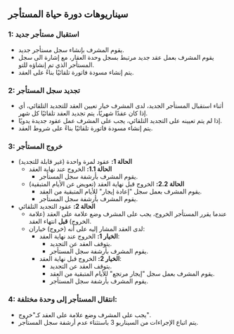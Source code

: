## سيناريوهات دورة حياة المستأجر

### 1: استقبال مستأجر جديد

- يقوم المشرف بإنشاء سجل مستأجر جديد.
- يقوم المشرف بعمل عقد جديد مرتبط بسجل وحدة العقار، مع إشارة الى سجل المستأجر الذي تم إنشاؤه للتو.
- يتم إنشاء مسودة فاتورة تلقائيًا بناءً على العقد.


 ### 2: تجديد سجل المستأجر
 
- أثناء استقبال المستأجر الجديد، لدى المشرف خيار تعيين العقد للتجديد التلقائي، أي إذا كان عقدًا شهريًا، يتم تجديد العقد تلقائيًا كل شهر.
- إذا لم يتم تعيينه على التجديد التلقائي، يجب على المشرف عمل عقود جديدة يدويًا.
- يتم إنشاء مسودة فاتورة تلقائيًا بناءً على شروط العقد.
    
### 3: خروج المستأجر

- **الحالة 1:** عقود لمرة واحدة (غير قابلة للتجديد)
	- **الحالة 1.1:** الخروج عند نهاية العقد
		- يقوم المشرف بأرشفة سجل المستأجر.
	- **الحالة 2.2:** الخروج قبل نهاية العقد (تعويض عن الأيام المتبقية)
		- يقوم المشرف بعمل سجل "إعادة إيجار" للأيام المتبقية من العقد.
		- يقوم المشرف بأرشفة سجل المستأجر.
- **الحالة 2:** عقود التجديد التلقائي
	- عندما يقرر المستأجر الخروج، يجب على المشرف وضع علامة على العقد (علامة الخروج) **قبل** انتهاء العقد.
	- لدى العقد المشار إليه على أنه (خروج) خياران:
		- **الخيار 1:** الخروج عند نهاية العقد:
			- يتوقف العقد عن التجديد.
			- يقوم المشرف بأرشفة سجل المستأجر.
		- **الخيار 2:** الخروج قبل نهاية العقد:
			- يتوقف العقد عن التجديد.
			- يقوم المشرف بعمل سجل "إيجار مرتجع" للأيام المتبقية من العقد.
			- يقوم المشرف بأرشفة سجل المستأجر.
    
### 4: انتقال المستأجر إلى وحدة مختلفة:
- يجب على المشرف وضع علامة على العقد كـ"خروج".
- يتم اتباع الإجراءات من السيناريو 3 باستثناء عدم أرشفة سجل المستأجر.
